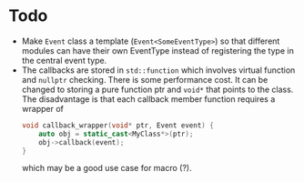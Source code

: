 # Todo
- Make `Event` class a template (`Event<SomeEventType>`) so that different modules can have their own EventType instead 
of registering the type in the central event type.
- The callbacks are stored in `std::function` which involves virtual function and `nullptr` checking. There is some performance cost.
It can be changed to storing a pure function ptr and `void*` that points to the class. The disadvantage is that each 
callback member function requires a wrapper of 
    ```c++
    void callback_wrapper(void* ptr, Event event) {
        auto obj = static_cast<MyClass*>(ptr);
        obj->callback(event);
    }
    ```
  which may be a good use case for macro (?).
